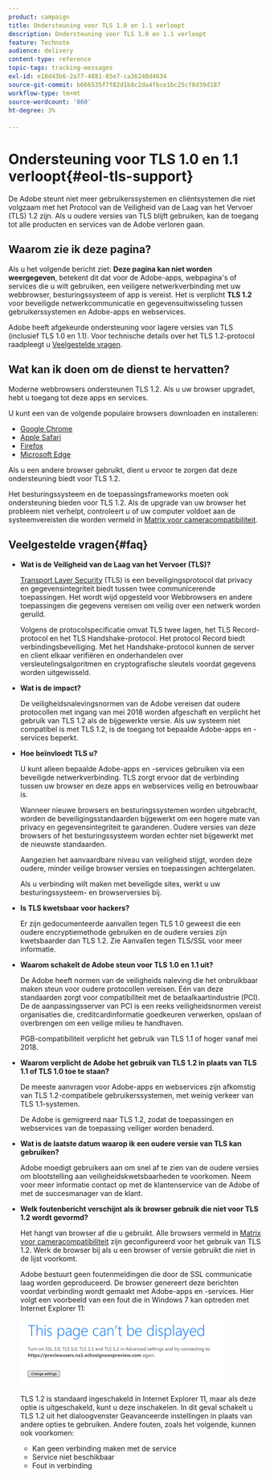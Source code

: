 ```yaml
---
product: campaign
title: Ondersteuning voor TLS 1.0 en 1.1 verloopt
description: Ondersteuning voor TLS 1.0 en 1.1 verloopt
feature: Technote
audience: delivery
content-type: reference
topic-tags: tracking-messages
exl-id: e18d43b6-2a77-4881-85e7-ca36248d4634
source-git-commit: b666535f7f82d1b8c2da4fbce1bc25cf8d39d187
workflow-type: tm+mt
source-wordcount: '860'
ht-degree: 3%

---
```


# Ondersteuning voor TLS 1.0 en 1.1 verloopt{#eol-tls-support}



De Adobe steunt niet meer gebruikerssystemen en cliëntsystemen die niet volgzaam met het Protocol van de Veiligheid van de Laag van het Vervoer (TLS) 1.2 zijn. Als u oudere versies van TLS blijft gebruiken, kan de toegang tot alle producten en services van de Adobe verloren gaan.

## Waarom zie ik deze pagina?

Als u het volgende bericht ziet: **Deze pagina kan niet worden weergegeven**, betekent dit dat voor de Adobe-apps, webpagina&#39;s of services die u wilt gebruiken, een veiligere netwerkverbinding met uw webbrowser, besturingssysteem of app is vereist. Het is verplicht **TLS 1.2** voor beveiligde netwerkcommunicatie en gegevensuitwisseling tussen gebruikerssystemen en Adobe-apps en webservices.

Adobe heeft afgekeurde ondersteuning voor lagere versies van TLS (inclusief TLS 1.0 en 1.1). Voor technische details over het TLS 1.2-protocol raadpleegt u [Veelgestelde vragen](#faq).

## Wat kan ik doen om de dienst te hervatten?

Moderne webbrowsers ondersteunen TLS 1.2. Als u uw browser upgradet, hebt u toegang tot deze apps en services.

U kunt een van de volgende populaire browsers downloaden en installeren:

* [Google Chrome](https://www.google.com/chrome/)
* [Apple Safari](https://www.apple.com/safari/)
* [Firefox](https://www.mozilla.org/en-US/firefox/new/)
* [Microsoft Edge](https://www.microsoft.com/en-us/edge)

Als u een andere browser gebruikt, dient u ervoor te zorgen dat deze ondersteuning biedt voor TLS 1.2.

Het besturingssysteem en de toepassingsframeworks moeten ook ondersteuning bieden voor TLS 1.2. Als de upgrade van uw browser het probleem niet verhelpt, controleert u of uw computer voldoet aan de systeemvereisten die worden vermeld in [Matrix voor cameracompatibiliteit](../../rn/using/compatibility-matrix.md).

## Veelgestelde vragen{#faq}

* **Wat is de Veiligheid van de Laag van het Vervoer (TLS)?**

  [Transport Layer Security](https://en.wikipedia.org/wiki/Transport_Layer_Security) (TLS) is een beveiligingsprotocol dat privacy en gegevensintegriteit biedt tussen twee communicerende toepassingen. Het wordt wijd opgesteld voor Webbrowsers en andere toepassingen die gegevens vereisen om veilig over een netwerk worden geruild.

  Volgens de protocolspecificatie omvat TLS twee lagen, het TLS Record-protocol en het TLS Handshake-protocol. Het protocol Record biedt verbindingsbeveiliging. Met het Handshake-protocol kunnen de server en client elkaar verifiëren en onderhandelen over versleutelingsalgoritmen en cryptografische sleutels voordat gegevens worden uitgewisseld.

* **Wat is de impact?**

  De veiligheidsnalevingsnormen van de Adobe vereisen dat oudere protocollen met ingang van mei 2018 worden afgeschaft en verplicht het gebruik van TLS 1.2 als de bijgewerkte versie. Als uw systeem niet compatibel is met TLS 1.2, is de toegang tot bepaalde Adobe-apps en -services beperkt.

* **Hoe beïnvloedt TLS u?**

  U kunt alleen bepaalde Adobe-apps en -services gebruiken via een beveiligde netwerkverbinding. TLS zorgt ervoor dat de verbinding tussen uw browser en deze apps en webservices veilig en betrouwbaar is.

  Wanneer nieuwe browsers en besturingssystemen worden uitgebracht, worden de beveiligingsstandaarden bijgewerkt om een hogere mate van privacy en gegevensintegriteit te garanderen. Oudere versies van deze browsers of het besturingssysteem worden echter niet bijgewerkt met de nieuwste standaarden.

  Aangezien het aanvaardbare niveau van veiligheid stijgt, worden deze oudere, minder veilige browser versies en toepassingen achtergelaten.

  Als u verbinding wilt maken met beveiligde sites, werkt u uw besturingssysteem- en browserversies bij.

* **Is TLS kwetsbaar voor hackers?**

  Er zijn gedocumenteerde aanvallen tegen TLS 1.0 geweest die een oudere encryptiemethode gebruiken en de oudere versies zijn kwetsbaarder dan TLS 1.2. Zie Aanvallen tegen TLS/SSL voor meer informatie.

* **Waarom schakelt de Adobe steun voor TLS 1.0 en 1.1 uit?**

  De Adobe heeft normen van de veiligheids naleving die het onbruikbaar maken steun voor oudere protocollen vereisen. Eén van deze standaarden zorgt voor compatibiliteit met de betaalkaartindustrie (PCI). De de aanpassingsserver van PCI is een reeks veiligheidsnormen vereist organisaties die, creditcardinformatie goedkeuren verwerken, opslaan of overbrengen om een veilige milieu te handhaven.

  PGB-compatibiliteit verplicht het gebruik van TLS 1.1 of hoger vanaf mei 2018.

* **Waarom verplicht de Adobe het gebruik van TLS 1.2 in plaats van TLS 1.1 of TLS 1.0 toe te staan?**

  De meeste aanvragen voor Adobe-apps en webservices zijn afkomstig van TLS 1.2-compatibele gebruikerssystemen, met weinig verkeer van TLS 1.1-systemen.

  De Adobe is gemigreerd naar TLS 1.2, zodat de toepassingen en webservices van de toepassing veiliger worden benaderd.

* **Wat is de laatste datum waarop ik een oudere versie van TLS kan gebruiken?**

  Adobe moedigt gebruikers aan om snel af te zien van de oudere versies om blootstelling aan veiligheidskwetsbaarheden te voorkomen. Neem voor meer informatie contact op met de klantenservice van de Adobe of met de succesmanager van de klant.

* **Welk foutenbericht verschijnt als ik browser gebruik die niet voor TLS 1.2 wordt gevormd?**

  Het hangt van browser af die u gebruikt. Alle browsers vermeld in [Matrix voor cameracompatibiliteit](../../rn/using/compatibility-matrix.md) zijn geconfigureerd voor het gebruik van TLS 1.2. Werk de browser bij als u een browser of versie gebruikt die niet in de lijst voorkomt.

  Adobe bestuurt geen foutenmeldingen die door de SSL communicatie laag worden geproduceerd. De browser genereert deze berichten voordat verbinding wordt gemaakt met Adobe-apps en -services. Hier volgt een voorbeeld van een fout die in Windows 7 kan optreden met Internet Explorer 11:

  ![](assets/do-not-translate/page-not-displayed.png)

  TLS 1.2 is standaard ingeschakeld in Internet Explorer 11, maar als deze optie is uitgeschakeld, kunt u deze inschakelen. In dit geval schakelt u TLS 1.2 uit het dialoogvenster Geavanceerde instellingen in plaats van andere opties te gebruiken. Andere fouten, zoals het volgende, kunnen ook voorkomen:

   * Kan geen verbinding maken met de service
   * Service niet beschikbaar
   * Fout in verbinding
